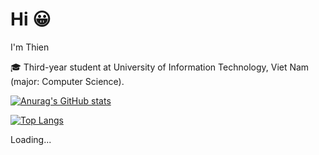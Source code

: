 <!--
**Thien31-UIT/Thien31-UIT** is a ✨ _special_ ✨ repository because its `README.md` (this file) appears on your GitHub profile.

Here are some ideas to get you started:

- 🔭 I’m currently working on ...
- 🌱 I’m currently learning ...
- 👯 I’m looking to collaborate on ...
- 🤔 I’m looking for help with ...
- 💬 Ask me about ...
- 📫 How to reach me: ...
- 😄 Pronouns: ...
- ⚡ Fun fact: ...
-->
# Hi :grinning:

I'm Thien

:mortar_board: Third-year student at University of Information Technology, Viet Nam (major: Computer Science).

[![Anurag's GitHub stats](https://github-readme-stats-sigma-five.vercel.app/api?username=npq-thien&theme=tokyonight&show_icons=true)](https://github.com/anuraghazra/github-readme-stats)


[![Top Langs](https://github-readme-stats-sigma-five.vercel.app/api/top-langs/?username=npq-thien&layout=compact&langs_count=8&theme=tokyonight)](https://github.com/anuraghazra/github-readme-stats)



Loading...
